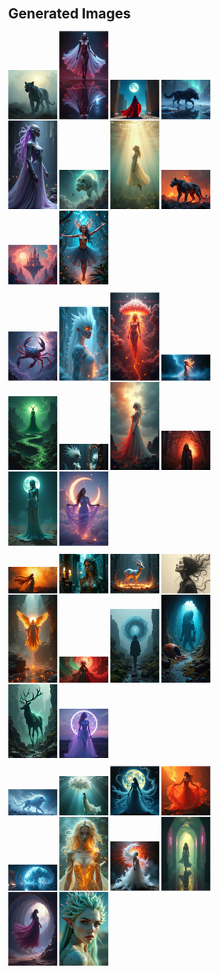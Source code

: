 # Generated Images



<img src="2025_07_14_01.png" width="100"/> <img src="2025_07_14_02.png" width="100"/> <img src="2025_07_14_03.png" width="100"/> <img src="2025_07_14_04.png" width="100"/> <img src="2025_07_14_05.png" width="100"/> <img src="2025_07_14_06.png" width="100"/> <img src="2025_07_14_07.png" width="100"/> <img src="2025_07_14_08.png" width="100"/> <img src="2025_07_14_09.png" width="100"/> <img src="2025_07_14_10.png" width="100"/>

<img src="2025_07_14_11.png" width="100"/> <img src="2025_07_14_12.png" width="100"/> <img src="2025_07_14_13.png" width="100"/> <img src="2025_07_14_14.png" width="100"/> <img src="2025_07_14_15.png" width="100"/> <img src="2025_07_14_16.png" width="100"/> <img src="2025_07_14_17.png" width="100"/> <img src="2025_07_14_18.png" width="100"/> <img src="2025_07_14_19.png" width="100"/> <img src="2025_07_14_20.png" width="100"/>

<img src="2025_07_14_21.png" width="100"/> <img src="2025_07_14_22.png" width="100"/> <img src="2025_07_14_23.png" width="100"/> <img src="2025_07_14_24.png" width="100"/> <img src="2025_07_14_25.png" width="100"/> <img src="2025_07_14_26.png" width="100"/> <img src="2025_07_14_27.png" width="100"/> <img src="2025_07_14_28.png" width="100"/> <img src="2025_07_14_29.png" width="100"/> <img src="2025_07_14_30.png" width="100"/>

<img src="2025_07_14_31.png" width="100"/> <img src="2025_07_14_32.png" width="100"/> <img src="2025_07_14_33.png" width="100"/> <img src="2025_07_14_34.png" width="100"/> <img src="2025_07_14_35.png" width="100"/> <img src="2025_07_14_36.png" width="100"/> <img src="2025_07_14_37.png" width="100"/> <img src="2025_07_14_38.png" width="100"/> <img src="2025_07_14_39.png" width="100"/> <img src="2025_07_14_40.png" width="100"/>